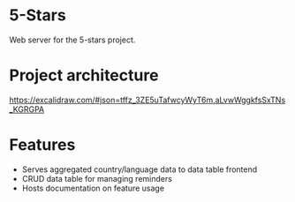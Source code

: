 # 5-Stars

Web server for the 5-stars project.

# Project architecture
https://excalidraw.com/#json=tffz_3ZE5uTafwcyWyT6m,aLvwWggkfsSxTNs_KGRGPA

# Features
  - Serves aggregated country/language data to data table frontend
  - CRUD data table for managing reminders
  - Hosts documentation on feature usage